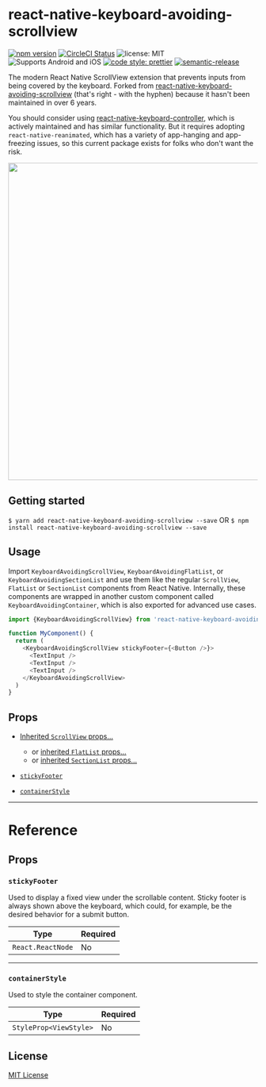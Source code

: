 # react-native-keyboard-avoiding-scrollview

[![npm version](https://img.shields.io/npm/v/react-native-keyboard-avoiding-scrollview.svg)](https://www.npmjs.org/package/react-native-keyboard-avoiding-scrollview)
[![CircleCI Status](https://img.shields.io/circleci/project/github/fivecar/react-native-keyboard-avoiding-scrollview/master.svg)](https://circleci.com/gh/fivecar/workflows/react-native-keyboard-avoiding-scrollview/tree/master)
![license: MIT](https://img.shields.io/npm/l/react-native-keyboard-avoiding-scrollview.svg)
![Supports Android and iOS](https://img.shields.io/badge/platforms-android%20|%20ios-lightgrey.svg)
[![code style: prettier](https://img.shields.io/badge/code_style-prettier-ff69b4.svg)](https://github.com/prettier/prettier)
[![semantic-release](https://img.shields.io/badge/%20%20%F0%9F%93%A6%F0%9F%9A%80-semantic--release-e10079.svg)](https://github.com/semantic-release/semantic-release)

The modern React Native ScrollView extension that prevents inputs from being
covered by the keyboard. Forked from
[react-native-keyboard-avoiding-scrollview](https://www.npmjs.com/package/react-native-keyboard-avoiding-scrollview)
(that's right - with the hyphen) because it hasn't been maintained in over 6
years.

You should consider using
[react-native-keyboard-controller](https://www.npmjs.com/package/react-native-keyboard-controller),
which is actively maintained and has similar functionality. But it requires
adopting `react-native-reanimated`, which has a variety of app-hanging and
app-freezing issues, so this current package exists for folks who don't want the
risk.

<img src="./.github/demo.gif" width="auto" height="640">

## Getting started

`$ yarn add react-native-keyboard-avoiding-scrollview --save`
OR
`$ npm install react-native-keyboard-avoiding-scrollview --save`

## Usage

Import `KeyboardAvoidingScrollView`, `KeyboardAvoidingFlatList`, or `KeyboardAvoidingSectionList` and use them like the regular `ScrollView`, `FlatList` or `SectionList` components from React Native. Internally, these components are wrapped in another custom component called `KeyboardAvoidingContainer`, which is also exported for advanced use cases.

```javascript
import {KeyboardAvoidingScrollView} from 'react-native-keyboard-avoiding-scrollview';

function MyComponent() {
  return (
    <KeyboardAvoidingScrollView stickyFooter={<Button />}>
      <TextInput />
      <TextInput />
      <TextInput />
    </KeyboardAvoidingScrollView>
  )
}
```

## Props

- [Inherited `ScrollView` props...](https://facebook.github.io/react-native/docs/scrollview.html#props)
  - or [inherited `FlatList` props...](https://facebook.github.io/react-native/docs/flatlist#props)
  - or [inherited `SectionList` props...](https://facebook.github.io/react-native/docs/sectionlist#props)

- [`stickyFooter`](#stickyFooter)
- [`containerStyle`](#containerStyle)

---

# Reference

## Props

### `stickyFooter`

Used to display a fixed view under the scrollable content. Sticky footer is always shown above the keyboard, which could, for example, be the desired behavior for a submit button.

| Type              | Required |
| ----------------- | -------- |
| `React.ReactNode` | No       |

---

### `containerStyle`

Used to style the container component.

| Type                   | Required |
| ---------------------- | -------- |
| `StyleProp<ViewStyle>` | No       |

## License

[MIT License](./LICENSE)
